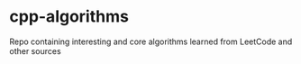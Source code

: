 # cpp-algorithms
Repo containing interesting and core algorithms learned from LeetCode and other sources
